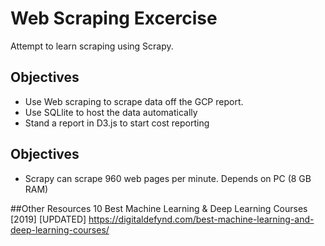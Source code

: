 # Web Scraping Excercise
Attempt to learn scraping using Scrapy. 

## Objectives
- Use Web scraping to scrape data off the GCP report.
- Use SQLlite to host the data automatically
- Stand a report in D3.js to start cost reporting

## Objectives
- Scrapy can scrape 960 web pages per minute. Depends on PC (8 GB RAM)

##Other Resources
10 Best Machine Learning & Deep Learning Courses [2019] [UPDATED]
https://digitaldefynd.com/best-machine-learning-and-deep-learning-courses/
